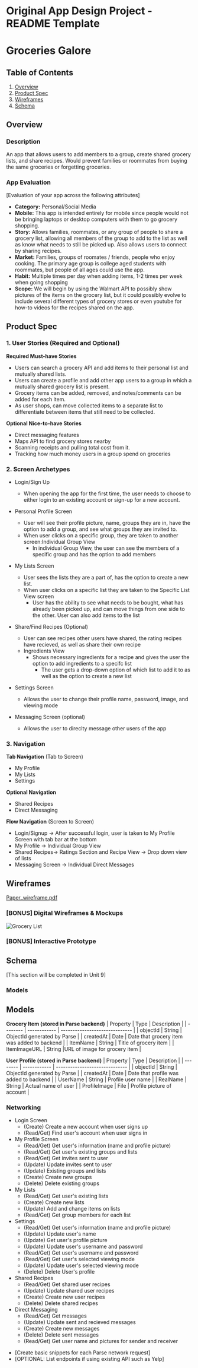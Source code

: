 Original App Design Project - README Template
===

# Groceries Galore

## Table of Contents
1. [Overview](#Overview)
1. [Product Spec](#Product-Spec)
1. [Wireframes](#Wireframes)
2. [Schema](#Schema)


## Overview
### Description
An app that allows users to add members to a group, create shared grocery lists, and share recipes. Would prevent families or roommates from buying the same groceries or forgetting groceries.

### App Evaluation
[Evaluation of your app across the following attributes]
- **Category:** Personal/Social Media
- **Mobile:** This app is intended entirely for mobile since people would not be bringing laptops or desktop computers with them to go grocery shopping.
- **Story:** Allows families, roommates, or any group of people to share a grocery list, allowing all members of the group to add to the list as well as know what needs to still be picked up. Also allows users to connect by sharing recipes.
- **Market:** Families, groups of roomates / friends, people who enjoy cooking. The primary age group is college aged students with roommates, but people of all ages could use the app.
- **Habit:** Multiple times per day when adding items, 1-2 times per week when going shopping
- **Scope:** We will begin by using the Walmart API to possibly show pictures of the items on the grocery list, but it could possibly evolve to include several different types of grocery stores or even youtube for how-to videos for the recipes shared on the app.

## Product Spec

### 1. User Stories (Required and Optional)

**Required Must-have Stories**

* Users can search a grocery API and add items to their personal list and mutually shared lists.
* Users can create a profile and add other app users to a group in which a mutually shared grocery list is present.
* Grocery items can be added, removed, and notes/comments can be added for each item.
* As user shops, can move collected items to a separate list to differentiate between items that still need to be collected.
 

**Optional Nice-to-have Stories**

* Direct messaging features
* Maps API to find grocery stores nearby
* Scanning receipts and pulling total cost from it.
* Tracking how much money users in a group spend on groceries

### 2. Screen Archetypes

* Login/Sign Up
   * When opening the app for the first time, the user needs to choose to either login to an existing account or sign-up for a new account.
* Personal Profile Screen
   * User will see their profile picture, name, groups they are in, have the option to add a group, and see what groups they are invited to.
   * When user clicks on a specific group, they are taken to another screen:Individual Group View
     * In individual Group View, the user can see the members of a specific group and has the option to add members
* My Lists Screen
   * User sees the lists they are a part of, has the option to create a new list.
   * When user clicks on a specific list they are taken to the Specific List View screen
      * User has the ability to see what needs to be bought, what has already been picked up, and can move things from one side to the other. User can also add items to the list
   
* Share/Find Recipes (Optional)
   * User can see recipes other users have shared, the rating recipes have recieved, as well as share their own recipe
   * Ingredients View
      * Shows necessary ingredients for a recipe and gives the user the option to add ingredients to a specifc list
        * The user gets a drop-down option of which list to add it to as well as the option to create a new list
* Settings Screen
   * Allows the user to change their profile name, password, image, and viewing mode  
* Messaging Screen (optional)
   * Allows the user to direclty message other users of the app 

### 3. Navigation

**Tab Navigation** (Tab to Screen)

* My Profile
* My Lists
* Settings

**Optional Navigation**
* Shared Recipes
* Direct Messaging

**Flow Navigation** (Screen to Screen)

* Login/Signup -> After successful login, user is taken to My Profile Screen with tab bar at the bottom
* My Profile -> Individual Group View
* Shared Recipes-> Ratings Section and Recipe View -> Drop down view of lists
* Messaging Screen -> Individual Direct Messages

## Wireframes
[Paper_wireframe.pdf](https://github.com/izlatkin/GroupGroceryList/files/7412876/Paper_wireframe.pdf)


### [BONUS] Digital Wireframes & Mockups
![Grocery List](https://user-images.githubusercontent.com/88288108/138754194-97716823-2abe-4a4d-8d7e-05694fd00b12.png)


### [BONUS] Interactive Prototype

## Schema 
[This section will be completed in Unit 9]
### Models
## Models
**Grocery Item (stored in Parse backend)**
| Property | Type         | Description                    |
| -------- | ------------ | ------------------------------ |
| objectId | String       | ObjectId generated by Parse    |
| createdAt | Date        | Date that grocery item was added to backend |
| ItemName  | String        | Title of grocery item          |
| ItemImageURL | String        |URL of image for grocery item             |

**User Profile (stored in Parse backend)**
| Property | Type         | Description                    |
| -------- | ------------ | ------------------------------ |
| objectId | String       | ObjectId generated by Parse    |
| createdAt | Date        | Date that profile was added to backend |
| UserName  | String        | Profile user name         |
| RealName | String        | Actual name of user            |
| ProfileImage     | File          | Profile picture of account |

### Networking
* Login Screen
  * (Create) Create a new account when user signs up
  * (Read/Get) Find user's account when user signs in
* My Profile Screen
  * (Read/Get) Get user's information (name and profile picture)
  * (Read/Get) Get user's existing groups and lists
  * (Read/Get) Get invites sent to user
  * (Update) Update invites sent to user
  * (Update) Existing groups and lists
  * (Create) Create new groups
  * (Delete) Delete existing groups
* My Lists
  * (Read/Get) Get user's existing lists
  * (Create) Create new lists
  * (Update) Add and change items on lists
  * (Read/Get) Get group members for each list
* Settings
  * (Read/Get) Get user's information (name and profile picture)
  * (Update) Update user's name
  * (Update) Get user's profile picture
  * (Update) Update user's username and password
  * (Read/Get) Get user's username and password
  * (Read/Get) Get user's selected viewing mode
  * (Update) Update user's selected viewing mode
  * (Delete) Delete User's profile
* Shared Recipes
  * (Read/Get) Get shared user recipes
  * (Update) Update shared user recipes
  * (Create) Create new user recipes
  * (Delete) Delete shared recipes
* Direct Messaging
  * (Read/Get) Get messages
  * (Update) Update sent and recieved messages
  * (Create) Create new messages
  * (Delete) Delete sent messages
  * (Read/Get) Get user name and pictures for sender and receiver
- [Create basic snippets for each Parse network request]
- [OPTIONAL: List endpoints if using existing API such as Yelp]
